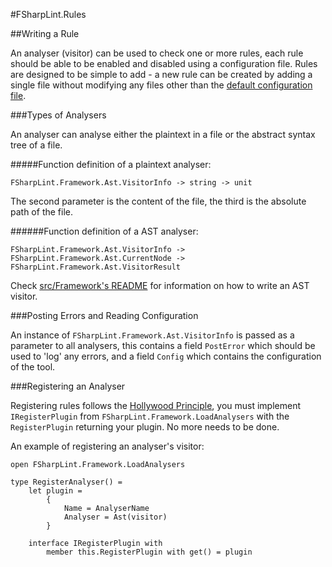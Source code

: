 #FSharpLint.Rules

##Writing a Rule

An analyser (visitor) can be used to check one or more rules, each rule should be able to be enabled and disabled using a configuration file. Rules are designed to be simple to add - a new rule can be created by adding a single file without modifying any files other than the [default configuration file](https://github.com/duckmatt/FSharpLint/blob/master/src/FSharpLint.Framework/DefaultConfiguration.FSharpLint).

###Types of Analysers

An analyser can analyse either the plaintext in a file or the abstract syntax tree of a file.

#####Function definition of a plaintext analyser:

    FSharpLint.Framework.Ast.VisitorInfo -> string -> unit
    
The second parameter is the content of the file, the third is the absolute path of the file.

######Function definition of a AST analyser:

    FSharpLint.Framework.Ast.VisitorInfo -> FSharpLint.Framework.Ast.CurrentNode -> FSharpLint.Framework.Ast.VisitorResult
    
Check [src/Framework's README](https://github.com/duckmatt/FSharpLint/tree/master/src/FSharpLint.Framework) for information on how to write an AST visitor.

###Posting Errors and Reading Configuration

An instance of ```FSharpLint.Framework.Ast.VisitorInfo``` is passed as a parameter to all analysers, this contains a field ```PostError``` which should be used to 'log' any errors, and a field ```Config``` which contains the configuration of the tool.

###Registering an Analyser

Registering rules follows the [Hollywood Principle](http://en.wikipedia.org/wiki/Hollywood_principle), you must implement ```IRegisterPlugin``` from ```FSharpLint.Framework.LoadAnalysers``` with the ```RegisterPlugin``` returning your plugin. No more needs to be done.

An example of registering an analyser's visitor:

    open FSharpLint.Framework.LoadAnalysers

    type RegisterAnalyser() = 
        let plugin =
            {
                Name = AnalyserName
                Analyser = Ast(visitor)
            }

        interface IRegisterPlugin with
            member this.RegisterPlugin with get() = plugin
